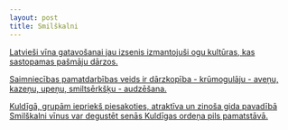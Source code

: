 ```yaml
---
layout: post
title: Smilškalni
---
```

<a href="/par-mums#Latviesu-vins" title="Sīkāk">Latvieši vīna gatavošanai jau izsenis izmantojuši ogu kultūras, kas sastopamas pašmāju dārzos.</a>

<a href="/par-mums#Gardi-vini" title="Dziļāk">Saimniecības pamatdarbības veids ir dārzkopība - krūmogulāju - aveņu, kazeņu, upeņu, smiltsērkšķu - audzēšana.</a>

<a href="/par-mums#Baudiet-vinu" title="Tuvāk">Kuldīgā, grupām iepriekš piesakoties, atraktīva un zinoša gida pavadībā Smilškalni vīnus var degustēt senās Kuldīgas ordeņa pils pamatstāvā.</a>

